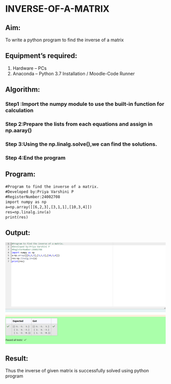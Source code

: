 # INVERSE-OF-A-MATRIX
## Aim:
To write a python program to find the inverse of a matrix
## Equipment’s required:
1. 	Hardware – PCs
2. 	Anaconda – Python 3.7 Installation / Moodle-Code Runner
## Algorithm:
### Step1 :Import the numpy module to use the built-in function for calculation 
### Step 2:Prepare the lists from each equations and assign in np.aaray()
### Step 3:Using the np.linalg.solve(),we can find the solutions.
### Step 4:End the program

## Program:
```
#Program to find the inverse of a matrix.
#Developed by:Priya Varshini P
#RegisterNumber:24002708
import numpy as np
a=np.array([[6,2,3],[3,1,1],[10,3,4]])
res=np.linalg.inv(a)
print(res)
```
## Output:
![exp 3 maths](exp%203.maths.png)

## Result:
Thus the inverse of given matrix is successfully solved using python program


